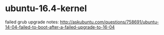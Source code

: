 # ubuntu-16.4-kernel
failed grub upgrade notes: http://askubuntu.com/questions/758691/ubuntu-14-04-failed-to-boot-after-a-failed-upgrade-to-16-04
